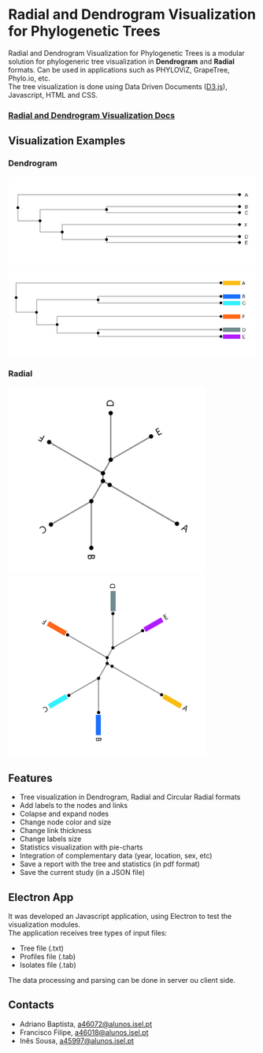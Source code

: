 # Radial and Dendrogram Visualization for Phylogenetic Trees
Radial and Dendrogram Visualization for Phylogenetic Trees is a modular solution for phylogeneric tree visualization
in **Dendrogram** and **Radial** formats. Can be used in applications such as PHYLOViZ, GrapeTree, Phylo.io, etc.   
The tree visualization is done using Data Driven Documents ([D3.js](https://d3js.org/)), Javascript, HTML and CSS.

### [Radial and Dendrogram Visualization Docs](https://github.com/AdrVB/Radial-Dendrogram-Visualization/wiki)

## Visualization Examples
### Dendrogram  

<img src="https://github.com/AdrVB/Radial-Dendrogram-Visualization/blob/main/docs/dendrogram.png">
<img src="https://github.com/AdrVB/Radial-Dendrogram-Visualization/blob/main/docs/dendrogram_isolates.png">

### Radial  
<p float="left">
 <img src="https://github.com/AdrVB/Radial-Dendrogram-Visualization/blob/main/docs/radial.png" width="400">
<img src="https://github.com/AdrVB/Radial-Dendrogram-Visualization/blob/main/docs/radial_isolates.png" width="400">
</p>

## Features
+ Tree visualization in Dendrogram, Radial and Circular Radial formats
+ Add labels to the nodes and links
+ Colapse and expand nodes
+ Change node color and size
+ Change link thickness
+ Change labels size
+ Statistics visualization with pie-charts
+ Integration of complementary data (year, location, sex, etc)
+ Save a report with the tree and statistics (in pdf format)
+ Save the current study (in a JSON file)

## Electron App
It was developed an Javascript application, using Electron to test the visualization modules.  
The application receives tree types of input files:
+ Tree file (.txt)
+ Profiles file (.tab)
+ Isolates file (.tab)

The data processing and parsing can be done in server ou client side.

## Contacts
+ Adriano Baptista, a46072@alunos.isel.pt
+ Francisco Filipe, a46018@alunos.isel.pt
+ Inês Sousa, a45997@alunos.isel.pt
